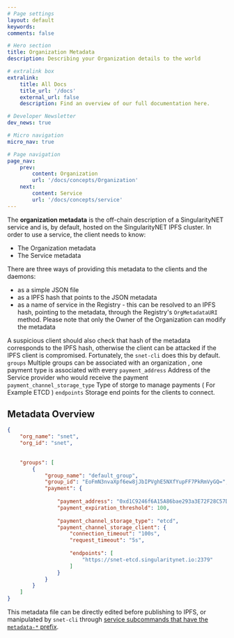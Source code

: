 ```yaml
---
# Page settings
layout: default
keywords:
comments: false

# Hero section
title: Organization Metadata
description: Describing your Organization details to the world

# extralink box
extralink:
    title: All Docs
    title_url: '/docs'
    external_url: false
    description: Find an overview of our full documentation here.

# Developer Newsletter
dev_news: true

# Micro navigation
micro_nav: true

# Page navigation
page_nav:
    prev:
        content: Organization
        url: '/docs/concepts/Organization'
    next:
        content: Service
        url: '/docs/concepts/service'
---
```


The **organization metadata** is the off-chain description of a SingularityNET service and is, by default, hosted on the SingularityNET IPFS cluster.
In order to use a service, the client needs to know:

* The Organization metadata
* The Service metadata


There are three ways of providing this metadata to the clients and the daemons:

* as a simple JSON file
* as a IPFS hash that points to the JSON metadata
* as a name of service in the Registry - this can be resolved to an IPFS hash, pointing to the metadata, through the Registry's `OrgMetadataURI` method.
Please note that only the Owner of the Organization can modify the metadata 



A suspicious client should also check that hash of the metadata corresponds to the IPFS hash, otherwise the client can be attacked if the IPFS client is compromised.
Fortunately, the `snet-cli` does this by default.
`groups` Multiple groups can be associated with an organization , one payment type is associated with every 
`payment_address` Address of the Service provider who would receive the payment
`payment_channel_storage_type` Type of storge to manage payments ( For Example ETCD )
`endpoints` Storage end points for the clients to connect.
## Metadata Overview

```json
{
    "org_name": "snet",
    "org_id": "snet",
    
 
    "groups": [
        {
            "group_name": "default_group",
            "group_id": "EoFmN3nvaXpf6ew8jJbIPVghE5NXfYupFF7PkRmVyGQ=",
            "payment": {
                
                "payment_address": "0xd1C9246f6A15A86bae293a3E72F28C57Da6e1dCD",
                "payment_expiration_threshold": 100,
                
                "payment_channel_storage_type": "etcd",
                "payment_channel_storage_client": {
                    "connection_timeout": "100s",
                    "request_timeout": "5s",
                   
                    "endpoints": [
                        "https://snet-etcd.singularitynet.io:2379"
                    ]
                }
            }
        }
    ]
}
```

This metadata file can be directly edited before publishing to IPFS, or manipulated by `snet-cli` through [service subcommands that have the `metadata-*` prefix](http://snet-cli-docs.singularitynet.io/service.html#Sub-commands:).
